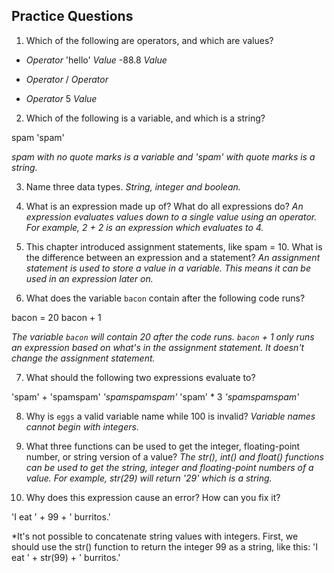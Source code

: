 <h2>Practice Questions</h2>

1. Which of the following are operators, and which are values?

* *Operator*
'hello' *Value*
-88.8 *Value*
- *Operator*
/ *Operator*
+ *Operator*
5 *Value*

2. Which of the following is a variable, and which is a string?

spam
'spam'

*spam with no quote marks is a variable and 'spam' with quote marks is a string.*

3. Name three data types.
*String, integer and boolean.*

4. What is an expression made up of? What do all expressions do?
*An expression evaluates values down to a single value using an operator. For example, 2 + 2 is an expression which evaluates to 4.*

5. This chapter introduced assignment statements, like spam = 10. What is the difference between an expression and a statement?
*An assignment statement is used to store a value in a variable. This means it can be used in an expression later on.*

6. What does the variable `bacon` contain after the following code runs?

bacon = 20
bacon + 1

*The variable `bacon` will contain 20 after the code runs. `bacon` + 1 only runs an expression based on what's in the assignment statement. It doesn't change the assignment statement.*

7. What should the following two expressions evaluate to?

'spam' + 'spamspam' *'spamspamspam'*
'spam' * 3 *'spamspamspam'*

8. Why is `eggs` a valid variable name while 100 is invalid?
*Variable names cannot begin with integers.*

9. What three functions can be used to get the integer, floating-point number, or string version of a value?
*The str(), int() and float() functions can be used to get the string, integer and floating-point numbers of a value. For example, str(29) will return '29' which is a string.*

10. Why does this expression cause an error? How can you fix it?

'I eat ' + 99 + ' burritos.'

*It's not possible to concatenate string values with integers. First, we should use the str() function to return the integer 99 as a string, like this: 'I eat ' + str(99) + ' burritos.'